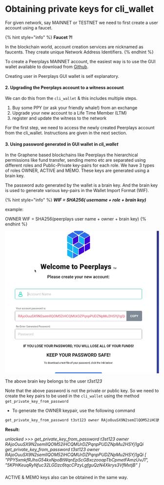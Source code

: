 # Obtaining private keys for cli\_wallet

For given network, say MAINNET or TESTNET we need to first create a user account using a faucet. 

{% hint style="info" %}
**Faucet ?!**

In the blockchain world, account creation services are nicknamed as faucents. They create unique Network Address Identifiers.
{% endhint %}

To create a Peerplays MAINNET account, the easiest way is to use the GUI wallet available to download from [Github](https://github.com/peerplays-network/peerplays-core-gui/releases).

Creating user in Peerplays GUI wallet is self explanatory.

#### 2. Upgrading the Peerplays account to a witness account

We can do this from the `cli_wallet` & this includes multiple steps.

1. Buy some PPY \(or ask your friendly whale!\) from an exchange
2. Upgrade your new account to a Life Time Member \(LTM\)
3. register and update the witness to the network

For the first step, we need to access the newly created Peerplays account from the cli\_wallet. Instructions are given in the next section.

#### 3. Using password generated in GUI wallet in _cli\_wallet_

In the Graphene based blockchains like Peerplays the hierarchical permissions like fund transfer, sending memo etc are separated using different roles and Public-Private key-pairs for each role. We have 3 types of roles OWNER, ACTIVE and MEMO. These keys are generated using a brain key.

The password auto generated by the wallet is a brain key. And the brain key is used to generate various key-pairs in the Wallet Import Format \(WIF\).

{% hint style="info" %}
_**WIF = SHA256\( username + role + brain key\)**_

example:

OWNER WIF = SHA256\(peerplays user name + owner + brain key\)
{% endhint %}

![\(New account in Peerplays wallet\)](../.gitbook/assets/image.webp)

The above brain key belongs to the user _t3st123_

Note that the above password is not the private or public key. So we need to create the key pairs to be used in the `cli_wallet` using the method `get_private_key_from_password`

* To generate the OWNER keypair, use the following command

```cpp
get_private_key_from_password t3st123 owner RAjoOuuSX9N2semIlQOM52iHCQMUrDZPqnpPUDZNpMu2HSYj1gQi
```

**Result:**

_unlocked &gt;&gt;&gt; get\_private\_key\_from\_password t3st123 owner RAjoOuuSX9N2semIlQOM52iHCQMUrDZPqnpPUDZNpMu2HSYj1gQi get\_private\_key\_from\_password t3st123 owner RAjoOuuSX9N2semIlQOM52iHCQMUrDZPqnpPUDZNpMu2HSYj1gQi \[ "PPY5xmkfRJhsG54kxNpoBtWqnEpScGBxczooapTbCpmetFAmzUvJ1", "5KPHKeuqRyNfuc32LGDzc6tqcCPzyLgfguQzN4Xkrys3VfMxtjB" \]_

###  <a id="UsingpasswordgeneratedinGUIwalletincli_wallet-Instructions"></a>

ACTIVE & MEMO keys also can be obtained in the same way.

